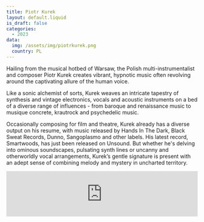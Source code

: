 ```yaml
---
title: Piotr Kurek
layout: default.liquid
is_draft: false
categories:
  - 2023
data:
  img: /assets/img/piotrkurek.png
  country: PL
---
```



<p>Hailing from the musical hotbed of Warsaw, the Polish multi-instrumentalist and composer Piotr Kurek creates vibrant, hypnotic music often revolving around the captivating allure of the human voice.</p>
<p>Like a sonic alchemist of sorts, Kurek weaves an intricate tapestry of synthesis and vintage electronics, vocals and acoustic instruments on a bed of a diverse range of influences - from baroque and renaissance music to musique concrete, krautrock and psychedelic music.</p>
<p>Occasionally composing for film and theatre, Kurek already has a diverse output on his resume, with music released by Hands In The Dark, Black Sweat Records, Dunno, Sangoplasmo and other labels. His latest record, Smartwoods, has just been released on Unsound. But whether he's delving into ominous soundscapes, pulsating synth lines or uncanny and otherworldly vocal arrangements, Kurek’s gentle signature is present with an adept sense of combining melody and mystery in uncharted territory.</p>

<iframe style="border: 0; width: 100%; height: 120px;" src="https://bandcamp.com/EmbeddedPlayer/album=3934290364/size=large/bgcol=ffffff/linkcol=0687f5/tracklist=false/artwork=small/transparent=true/" seamless><a href="https://piotrkurek.bandcamp.com/album/smartwoods">Smartwoods by Piotr Kurek</a></iframe>